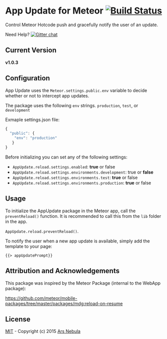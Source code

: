 # App Update for Meteor [![Build Status](https://api.shippable.com/projects/54add975d46935d5fbc1bef7/badge?branchName=master)](https://app.shippable.com/projects/54add975d46935d5fbc1bef7/builds/latest)

Control Meteor Hotcode push and gracefully notify the user of an update.

Need Help? [![Gitter chat](https://badges.gitter.im/gitterHQ/gitter.png)](https://gitter.im/arsnebula/help)

## Current Version
**v1.0.3**

## Configuration

App Update uses the ``Meteor.settings.public.env`` variable to decide whether or not to intercept app updates.

The package uses the following ``env`` strings. ``production``, ``test``, or ``development``

Exmaple settings.json file:
```js
{
  "public": {
    "env": "production"
   }
}
```

Before initializing you can set any of the following settings:

* ``AppUpdate.reload.settings.enabled``: **true** or false
* ``AppUpdate.reload.settings.environments.development``: true or **false**
* ``AppUpdate.reload.settings.environments.test``: **true** or false
* ``AppUpdate.reload.settings.environments.production``: **true** or false

## Usage

To initialize the AppUpdate package in the Meteor app, call the ``preventReload()`` function. It is recommended to call this from the ``lib`` folder in the app.

``AppUpdate.reload.preventReload()``.


To notify the user when a new app update is available, simply add the template to your page:

``{{> appUpdatePrompt}}``

## Attribution and Acknowledgements

This package was inspired by the Meteor Package (internal to the WebApp package):

https://github.com/meteor/mobile-packages/tree/master/packages/mdg:reload-on-resume

## License

[MIT](http://choosealicense.com/licenses/mit/) - Copyright (c) 2015 [Ars Nebula](http://www.arsnebula.com)

